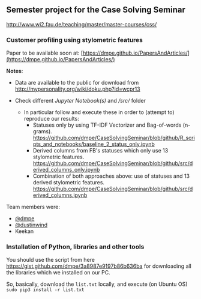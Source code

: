 ## Semester project for the Case Solving Seminar
<http://www.wi2.fau.de/teaching/master/master-courses/css/>

### Customer profiling using stylometric features

Paper to be available soon at: [https://dmpe.github.io/PapersAndArticles/](https://dmpe.github.io/PapersAndArticles/)

**Notes**:
* Data are available to the public for download from <http://mypersonality.org/wiki/doku.php?id=wcpr13>

* Check different *Jupyter Notebook(s)* and */src/* folder
	* In particular follow and execute these in order to (attempt to) reproduce our results:
		* Statuses only by using TF-IDF Vectorizer and Bag-of-words (n-grams). <https://github.com/dmpe/CaseSolvingSeminar/blob/github/R_scripts_and_notebooks/baseline_2_status_only.ipynb>
		* Derived columns from FB's statuses which only use 13 stylometric features. <https://github.com/dmpe/CaseSolvingSeminar/blob/github/src/derived_columns_only.ipynb>
		* Combination of both approaches above: use of statuses and 13 derived stylometric features. <https://github.com/dmpe/CaseSolvingSeminar/blob/github/src/derived_columns.ipynb>

Team members were:

* [@dmpe](https://github.com/dmpe)
* [@dustinwind](https://github.com/dustywind)
* Keekan

### Installation of Python, libraries and other tools

You should use the script from here <https://gist.github.com/dmpe/3a8987e9197b86b636ba> for downloading all the libraries which we installed on our PC. 

So, basically, download the `list.txt` locally, and execute (on Ubuntu OS) `sudo pip3 install -r list.txt`

